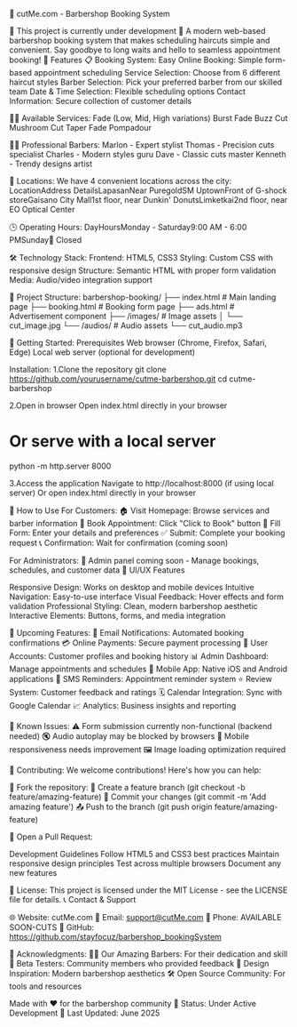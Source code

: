 💈 cutMe.com - Barbershop Booking System

🚧 This project is currently under development 🚧
A modern web-based barbershop booking system that makes scheduling haircuts simple and convenient. Say goodbye to long waits and hello to seamless appointment booking!
🌟 Features
📋 Booking System:
Easy Online Booking: Simple form-based appointment scheduling
Service Selection: Choose from 6 different haircut styles
Barber Selection: Pick your preferred barber from our skilled team
Date & Time Selection: Flexible scheduling options
Contact Information: Secure collection of customer details

💇‍♂️ Available Services:
Fade (Low, Mid, High variations)
Burst Fade
Buzz Cut
Mushroom Cut
Taper Fade
Pompadour

👨‍💼 Professional Barbers:
Marlon - Expert stylist
Thomas - Precision cuts specialist
Charles - Modern styles guru
Dave - Classic cuts master
Kenneth - Trendy designs artist

🏪 Locations:
We have 4 convenient locations across the city:
LocationAddress DetailsLapasanNear PuregoldSM UptownFront of G-shock storeGaisano City Mall1st floor, near Dunkin' DonutsLimketkai2nd floor, near EO Optical Center

🕒 Operating Hours:
DayHoursMonday - Saturday9:00 AM - 6:00 PMSunday🔴 Closed

🛠️ Technology Stack:
Frontend: HTML5, CSS3
Styling: Custom CSS with responsive design
Structure: Semantic HTML with proper form validation
Media: Audio/video integration support

📁 Project Structure:
barbershop-booking/
├── index.html          # Main landing page
├── booking.html        # Booking form page
├── ads.html           # Advertisement component
├── /images/           # Image assets
│   └── cut_image.jpg
└── /audios/           # Audio assets
    └── cut_audio.mp3
    
🚀 Getting Started:
Prerequisites
Web browser (Chrome, Firefox, Safari, Edge)
Local web server (optional for development)

Installation:
1.Clone the repository
git clone https://github.com/yourusername/cutme-barbershop.git
cd cutme-barbershop

2.Open in browser
Open index.html directly in your browser
# Or serve with a local server
python -m http.server 8000

3.Access the application
Navigate to http://localhost:8000 (if using local server)
Or open index.html directly in your browser


📱 How to Use
For Customers:
🏠 Visit Homepage: Browse services and barber information
📅 Book Appointment: Click "Click to Book" button
📝 Fill Form: Enter your details and preferences
✅ Submit: Complete your booking request
📞 Confirmation: Wait for confirmation (coming soon)

For Administrators:
🔧 Admin panel coming soon - Manage bookings, schedules, and customer data
🎨 UI/UX Features

Responsive Design: Works on desktop and mobile devices
Intuitive Navigation: Easy-to-use interface
Visual Feedback: Hover effects and form validation
Professional Styling: Clean, modern barbershop aesthetic
Interactive Elements: Buttons, forms, and media integration

🔮 Upcoming Features:
 📧 Email Notifications: Automated booking confirmations
 💳 Online Payments: Secure payment processing
 👤 User Accounts: Customer profiles and booking history
 📊 Admin Dashboard: Manage appointments and schedules
 📱 Mobile App: Native iOS and Android applications
 🔔 SMS Reminders: Appointment reminder system
 ⭐ Review System: Customer feedback and ratings
 🗓️ Calendar Integration: Sync with Google Calendar
 📈 Analytics: Business insights and reporting

🐛 Known Issues:
⚠️ Form submission currently non-functional (backend needed)
🔇 Audio autoplay may be blocked by browsers
📱 Mobile responsiveness needs improvement
🖼️ Image loading optimization required

🤝 Contributing:
We welcome contributions! Here's how you can help:

🍴 Fork the repository:
🌿 Create a feature branch (git checkout -b feature/amazing-feature)
💾 Commit your changes (git commit -m 'Add amazing feature')
📤 Push to the branch (git push origin feature/amazing-feature)

🔄 Open a Pull Request:

Development Guidelines
Follow HTML5 and CSS3 best practices
Maintain responsive design principles
Test across multiple browsers
Document any new features

📄 License:
This project is licensed under the MIT License - see the LICENSE file for details.
📞 Contact & Support

🌐 Website: cutMe.com
📧 Email: support@cutMe.com
📱 Phone: AVAILABLE SOON-CUTS
🐙 GitHub: https://github.com/stayfocuz/barbershop_bookingSystem

🙏 Acknowledgments:
💇‍♂️ Our Amazing Barbers: For their dedication and skill
👥 Beta Testers: Community members who provided feedback
🎨 Design Inspiration: Modern barbershop aesthetics
🛠️ Open Source Community: For tools and resources

Made with ❤️ for the barbershop community
🚧 Status: Under Active Development 🚧
Last Updated: June 2025
